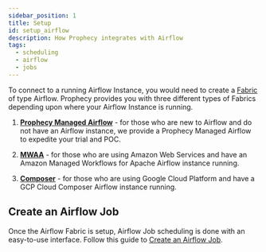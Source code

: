 ```yaml
---
sidebar_position: 1
title: Setup
id: setup_airflow
description: How Prophecy integrates with Airflow
tags:
  - scheduling
  - airflow
  - jobs
---
```


To connect to a running Airflow Instance, you would need to create a [Fabric](/docs/concepts/fabrics/fabrics.md) of type Airflow.
Prophecy provides you with three different types of Fabrics depending upon where your Airflow Instance is running.

1. **[Prophecy Managed Airflow](./prophecy-managed/prophecy-managed.md)** - for those who are new to Airflow and do not have an Airflow instance, we provide a Prophecy Managed Airflow to expedite your trial and POC.

2. **[MWAA](./mwaa.md)** - for those who are using Amazon Web Services and have an Amazon Managed Workflows for Apache Airflow instance running.

3. **[Composer](./composer.md)** - for those who are using Google Cloud Platform and have a GCP Cloud Composer Airflow instance running.

## Create an Airflow Job

Once the Airflow Fabric is setup, Airflow Job scheduling is done with an easy-to-use interface. Follow this guide to [Create an Airflow Job](/docs/getting-started/getting-started-with-low-code-airflow.md#2-create-an-airflow-job).
